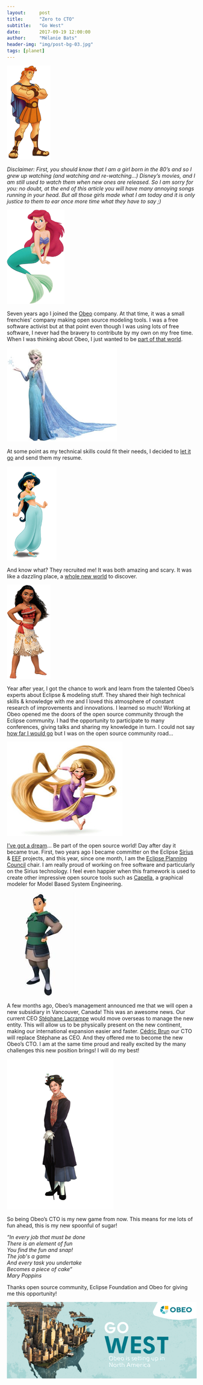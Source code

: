 ```yaml
---
layout:     post
title:      "Zero to CTO"
subtitle:   "Go West"
date:       2017-09-19 12:00:00
author:     "Mélanie Bats"
header-img: "img/post-bg-03.jpg"
tags: [planet]
---
```

![Hercules](/img/zero-to-cto/Hercules-small.png "Hercules")

_Disclaimer: First, you should know that I am a girl born in the 80’s and so I grew up watching (and watching and re-watching…) Disney’s movies, and I am still used to watch them when new ones are released. So I am sorry for you: no doubt, at the end of this article you will have many annoying songs running in your head. 
But all those girls made what I am today and it is only justice to them to ear once more time what they have to say ;)_

![Ariel](/img/zero-to-cto/Ariel-small.png?raw=true "Ariel")

Seven years ago I joined the [Obeo](https://www.obeo.fr/) company. At that time, it was a small frenchies’ company making open source modeling tools. I was a free software activist but at that point even though I was using lots of free software, I never had the bravery to contribute by my own on my free time. When I was thinking about Obeo, I just wanted to be [part of that world](https://youtu.be/SXKlJuO07eM). 

![Elsa](/img/zero-to-cto/Elsa-small.jpg "Elsa")

At some point as my technical skills could fit their needs, I decided to [let it go](https://youtu.be/L0MK7qz13bU) and send them my resume.

![Jasmine](/img/zero-to-cto/Jasmine-small.jpeg "Jasmine")

And know what? They recruited me! It was both amazing and scary. It was like a dazzling place, a [whole new world](https://www.youtube.com/watch?v=-kl4hJ4j48s) to discover. 

![Moana](/img/zero-to-cto/Moana-small.png "Moana")

Year after year, I got the chance to work and learn from the talented Obeo’s experts about Eclipse & modeling stuff. They shared their high technical skills & knowledge with me and I loved this atmosphere of constant research of improvements and innovations. I learned so much! 
Working at Obeo opened me the doors of the open source community through the Eclipse community. I had the opportunity to participate to many conferences, giving talks and sharing my knowledge in turn. I could not say [how far I would go](https://youtu.be/cPAbx5kgCJo) but I was on the open source community road…

![Rapunzel](/img/zero-to-cto/Rapunzel-small.jpg "Rapunzel")

[I’ve got a dream](https://youtu.be/wbVlGESh9Mc)... Be part of the open source world! Day after day it became true. First, two years ago I became committer on the Eclipse [Sirius](https://eclipse.org/sirius/) & [EEF](https://eclipse.org/eef/) projects, and this year, since one month, I am the [Eclipse Planning Council](https://wiki.eclipse.org/Planning_Council) chair.
I am really proud of working on free software and particularly on the Sirius technology. I feel even happier when this framework is used to create other impressive open source tools such as [Capella](https://www.polarsys.org/capella/), a graphical modeler for Model Based System Engineering.

![Mulan](/img/zero-to-cto/Mulan-small.jpg "Mulan")

A few months ago, Obeo’s management announced me that we will open a new subsidiary in Vancouver, Canada! This was an awesome news. Our current CEO [Stéphane Lacrampe](https://twitter.com/slacrampe) would move overseas to manage the new entity. This will allow us to be physically present on the new continent, making our international expansion easier and faster. [Cédric Brun](https://twitter.com/bruncedric) our CTO will replace Stéphane as CEO.
And they offered me to become the new Obeo’s CTO. I am at the same time proud and really excited by the many challenges this new position brings! I will do my best!

![Marry Poppins](/img/zero-to-cto/MarryPoppins-small.png "Marry Poppins")

So being Obeo’s CTO is my new game from now. This means for me lots of fun ahead, this is my new spoonful of sugar! 

<i>“In every job that must be done <br/>
There is an element of fun <br/>
You find the fun and snap! <br/>
The job's a game <br/>
And every task you undertake <br/>
Becomes a piece of cake“ <br/>
Mary Poppins <br/></i>

Thanks open source community, Eclipse Foundation and Obeo for giving me this opportunity!

![Go west](/img/zero-to-cto/obeo_north_america_en.png "Go west")